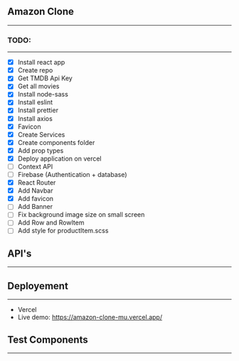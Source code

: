 ## Amazon Clone
----

### TODO:
----

* [x] Install react app
* [x] Create repo
* [x] Get TMDB Api Key
* [x] Get all movies
* [x] Install node-sass
* [x] Install eslint
* [x] Install prettier
* [x] Install axios
* [x] Favicon
* [x] Create Services
* [x] Create components folder
* [x] Add prop types
* [x] Deploy application on vercel
* [ ] Context API
* [ ] Firebase (Authentication + database)
* [x] React Router
* [x] Add Navbar
* [x] Add favicon
* [ ] Add Banner
* [ ] Fix background image size on small screen
* [ ] Add Row and RowItem
* [ ] Add style for productItem.scss

## API's
----


## Deployement
----

* Vercel
* Live demo: https://amazon-clone-mu.vercel.app/

## Test Components
----



